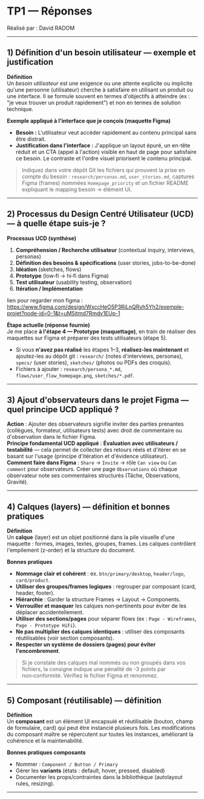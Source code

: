 # TP1 — Réponses
Réalisé par : David RADOM  

---

## 1) Définition d'un besoin utilisateur — exemple et justification
**Définition**  
Un *besoin utilisateur* est une exigence ou une attente explicite ou implicite qu'une personne (utilisateur) cherche à satisfaire en utilisant un produit ou une interface. Il se formule souvent en termes d'objectifs à atteindre (ex : "je veux trouver un produit rapidement") et non en termes de solution technique.

**Exemple appliqué à l'interface que je conçois (maquette Figma)**  
- **Besoin :** L'utilisateur veut accéder rapidement au contenu principal sans être distrait.  
- **Justification dans l'interface :** J'applique un layout épuré, un en-tête réduit et un CTA (appel à l'action) visible en haut de page pour satisfaire ce besoin. Le contraste et l'ordre visuel priorisent le contenu principal.

> Indiquez dans votre dépôt Git les fichiers qui prouvent la prise en compte du besoin : `research/personas.md`, `user_stories.md`, captures Figma (frames) nommées `Homepage_priority` et un fichier README expliquant le mapping besoin → élément UI.

---

## 2) Processus du Design Centré Utilisateur (UCD) — à quelle étape suis‑je ?
**Processus UCD (synthèse)**  
1. **Compréhension / Recherche utilisateur** (contextual inquiry, interviews, personas)  
2. **Définition des besoins & spécifications** (user stories, jobs-to-be-done)  
3. **Idéation** (sketches, flows)  
4. **Prototype** (low‑fi → hi‑fi dans Figma)  
5. **Test utilisateur** (usability testing, observation)  
6. **Itération / Implémentation**

lien pour regarder mon figma : https://www.figma.com/design/WxccHeO5P3RiLnQRyh5Yh2/exemple-projet?node-id=0-1&t=uM5jtmd7Rmdv1EUp-1

**Étape actuelle (réponse fournie)**  
Je me place **à l'étape 4 — Prototype (maquettage)**, en train de réaliser des maquettes sur Figma et préparer des tests utilisateurs (étape 5).  
- Si vous **n'avez pas réalisé** les étapes 1–3, **réalisez-les maintenant** et ajoutez-les au dépôt git : `research/` (notes d'interviews, personas), `specs/` (user stories), `sketches/` (photos ou PDFs des croquis).  
- Fichiers à ajouter : `research/persona_*.md`, `flows/user_flow_homepage.png`, `sketches/*.pdf`.

---

## 3) Ajout d'observateurs dans le projet Figma — quel principe UCD appliqué ?
**Action** : Ajouter des observateurs signifie inviter des parties prenantes (collègues, formateur, utilisateurs tests) avec droit de commentaire ou d'observation dans le fichier Figma.  
**Principe fondamental UCD appliqué** : **Évaluation avec utilisateurs / testabilité** — cela permet de collecter des retours réels et d'itérer en se basant sur l'usage (principe d'itération et d'évidence utilisateur).  
**Comment faire dans Figma** : `Share` → `Invite` → rôle `Can view` ou `Can comment` pour observateurs. Créer une page `Observations` où chaque observateur note ses commentaires structurés (Tâche, Observations, Gravité).

---

## 4) Calques (layers) — définition et bonnes pratiques
**Définition**  
Un **calque** (layer) est un objet positionné dans la pile visuelle d'une maquette : formes, images, textes, groupes, frames. Les calques contrôlent l'empilement (z-order) et la structure du document.

**Bonnes pratiques**  
- **Nommage clair et cohérent** : ex. `btn/primary/desktop`, `header/logo`, `card/product`.  
- **Utiliser des groupes/frames logiques** : regrouper par composant (card, header, footer).  
- **Hiérarchie** : Garder la structure Frames → Layout → Components.  
- **Verrouiller et masquer** les calques non‑pertinents pour éviter de les déplacer accidentellement.  
- **Utiliser des sections/pages** pour séparer flows (ex : `Page - Wireframes`, `Page - Prototype HiFi`).  
- **Ne pas multiplier des calques identiques** : utiliser des composants réutilisables (voir section composants).  
- **Respecter un système de dossiers (pages) pour éviter l'encombrement**.

> Si je constate des calques mal nommés ou non groupés dans vos fichiers, la consigne indique une pénalité de -3 points par non‑conformité. Vérifiez le fichier Figma et renommez.

---

## 5) Composant (réutilisable) — définition
**Définition**  
Un **composant** est un élément UI encapsulé et réutilisable (bouton, champ de formulaire, card) qui peut être instancié plusieurs fois. Les modifications du composant maître se répercutent sur toutes les instances, améliorant la cohérence et la maintenabilité.

**Bonnes pratiques composants**  
- Nommer : `Component / Button / Primary`  
- Gérer les **variants** (états : default, hover, pressed, disabled)  
- Documenter les props/contraintes dans la bibliothèque (autolayout rules, resizing).

---


